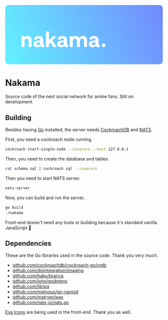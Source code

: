 ![banner](assets/banner.svg)

# Nakama

Source code of the next social network for anime fans. Still on development.

## Building

Besides having [Go](https://golang.org) installed, the server needs [CockroachDB](https://www.cockroachlabs.com) and [NATS](https://nats.io).

First, you need a cockroach node running.
```bash
cockroach start-single-node --insecure --host 127.0.0.1
```

Then, you need to create the database and tables.
```bash
cat schema.sql | cockroach sql --insecure
```

Then you need to start NATS server.
```bash
nats-server
```

Now, you can build and run the server.

```bash
go build
./nakama
```

Front-end doesn't need any tools or building because it's standard vanilla JavaScript 🙂

## Dependencies

These are the Go libraries used in the source code. Thank you very much.

 - [github.com/cockroachdb/cockroach-go/crdb](https://github.com/cockroachdb/cockroach-go)
 - [github.com/disintegration/imaging](https://github.com/disintegration/imaging)
 - [github.com/hako/branca](https://github.com/hako/branca)
 - [github.com/joho/godotenv](https://github.com/joho/godotenv)
 - [github.com/lib/pq](https://github.com/lib/pq)
 - [github.com/matoous/go-nanoid](https://github.com/matoous/go-nanoid)
 - [github.com/matryer/way](https://github.com/matryer/way)
 - [github.com/nats-io/nats.go](https://github.com/nats-io/nats.go)

[Eva Icons](https://github.com/akveo/eva-icons) are being used in the front-end. Thank you as well.
